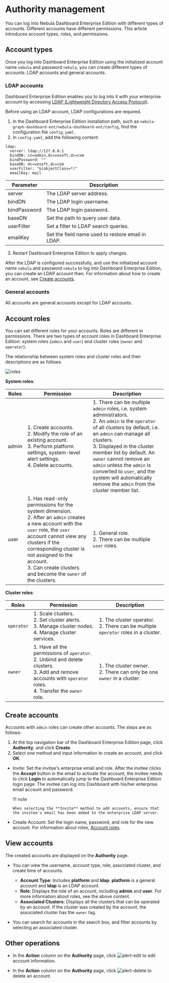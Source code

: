 # Authority management

You can log into Nebula Dashboard Enterprise Edition with different types of accounts. Different accounts have different permissions. This article introduces account types, roles, and permissions.

## Account types

Once you log into Dashboard Enterprise Edition using the initialized account name `nebula` and password `nebula`, you can create different types of accounts: LDAP accounts and general accounts. 

### LDAP accounts

Dashboard Enterprise Edition enables you to log into it with your enterprise account by accessing [LDAP (Lightweight Directory Access Protocol)](https://ldap.com/).

Before using an LDAP account, LDAP configurations are required.

1. In the Dashboard Enterprise Edition installation path, such as `nebula-graph-dashboard-ent/nebula-dashboard-ent/config`, find the configuration file `config.yaml`.
2. In `config.yaml`, add the following content.

  ```
  ldap:
    server: ldap://127.0.0.1 
    bindDN: cn=admin,dc=vesoft,dc=com 
    bindPassword: "" 
    baseDN: dc=vesoft,dc=com 
    userFilter: "&(objectClass=*)" 
    emailKey: mail 
  ```

  | Parameter        | Description |
  | ------------ | ---- |
  | server       | The LDAP server address.     |
  | bindDN       | The LDAP login username.    |
  | bindPassword | The LDAP login password.    |
  | baseDN       | Set the path to query user data.     |
  | userFilter   | Set a filter to LDAP search queries.    |
  | emailKey     | Set the field name used to restore email in LDAP.     |

3. Restart Dashboard Enterprise Edition to apply changes.  

After the LDAP is configured successfully, and use the initialized account name `nebula` and password `nebula` to log into Dashboard Enterprise Edition, you can create an LDAP account then. For information about how to create an account, see [Create accounts](#create_accounts).

### General accounts

All accounts are general accounts except for LDAP accounts.

## Account roles

You can set different roles for your accounts. Roles are different in permissions. There are two types of account roles in Dashboard Enterprise Edition: system roles (`admin` and `user`) and cluster roles (`owner` and `operator`).

The relationship between system roles and cluster roles and their descriptions are as follows.

![roles](https://docs-cdn.nebula-graph.com.cn/figures/ds_roles_en.png)

**System roles**:

| Roles | Permission                                                         | Description                                                         |
| ------ | ------------------------------------------------------------ | ------------------------------------------------------------ |
| admin  | 1. Create accounts.<br>2. Modify the role of an existing account.<br>3. Perform platform settings, system-level alert settings.<br>4. Delete accounts. | 1. There can be multiple `admin` roles, i.e. system administrators.<br/> 2. An `admin` is the `operator` of all clusters by default, i.e. an `admin` can manage all clusters. <br/>3. Displayed in the cluster member list by default. An `owner` cannot remove an `admin` unless the `admin` is converted to `user`, and the system will automatically remove the `admin` from the cluster member list. |
| user   | 1. Has read-only permissions for the system dimension. <br/>2. After an `admin` creates a new account with the `user` role, the `user` account cannot view any clusters if the corresponding cluster is not assigned to the account.  <br/>3. Can create clusters and become the `owner` of the clusters. | 1. General role. <br/>2. There can be multiple `user` roles.           |


**Cluster roles**: 

| Roles     | Permission                                                         | Description                                                       |
| ---------- | ------------------------------------------------------------ | ---------------------------------------------------------- |
| `operator` | 1. Scale clusters. <br/>2. Set cluster alerts. <br/>3. Manage cluster nodes.<br/>4. Manage cluster services. | 1. The cluster operator.<br/> 2. There can be multiple `operator` roles in a cluster. |
| `owner`    | 1. Have all the permissions of `operator`. <br/>2. Unbind and delete clusters.<br/>3. Add and remove accounts with `operator` roles. <br/>4. Transfer the `owner` role. | 1. The cluster owner. <br/>2. There can only be one `owner` in a cluster.    |

## Create accounts

Accounts with `admin` roles can create other accounts. The steps are as follows:

1. At the top navigation bar of the Dashboard Enterprise Edition page, click **Authority**, and click **Create**.
2. Select one method and input information to create an account, and click **OK**.

  - Invite: Set the invitee's enterprise email and role. After the invitee clicks the **Accept** button in the email to activate the account, the invitee needs to click **Login** to automatically jump to the Dashboard Enterprise Edition login page. The invitee can log into Dashboard with his/her enterprise email account and password.

    !!! note

        When selecting the **Invite** method to add accounts, ensure that the invitee's email has been added to the enterprise LDAP server.

  - Create Account: Set the login name, password, and role for the new account. For information about roles, [Account roles](#account_roles).

## View accounts

The created accounts are displayed on the **Authority** page.

- You can view the username, account type, role, associated cluster, and create time of accounts.

  - **Account Type**: Includes **platform** and **ldap**. **platform** is a general account and **ldap** is an LDAP account.
  - **Role**: Displays the role of an account, including **admin** and **user**. For more information about roles, see the above content.
  - **Associated Clusters**: Displays all the clusters that can be operated by an account. If the cluster was created by the account, the associated cluster has the `owner` tag.

- You can search for accounts in the search box, and filter accounts by selecting an associated cluster.

## Other operations

- In the **Action** column on the **Authority** page, click ![alert-edit](https://docs-cdn.nebula-graph.com.cn/figures/alert_edit.png) to edit account information.

- In the **Action** column on the **Authority** page, click ![alert-delete](https://docs-cdn.nebula-graph.com.cn/figures/alert_delete.png) to delete an account.
